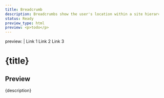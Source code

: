 ```yaml
---
title: Breadcrumb
description: Breadcrumbs show the user's location within a site hierarchy and allow easy navigation to parent page.
status: Ready
preview_type: html
preview: <p>todo</p>
---
```

preview: |
<watt-breadcrumb>
    <watt-breadcrumb-item>Link 1</watt-breadcrumb-item>
    <watt-breadcrumb-item>Link 2</watt-breadcrumb-item>
    <watt-breadcrumb-item>Link 3</watt-breadcrumb-item>
</watt-breadcrumb>

# {title}

## Preview

{description}

